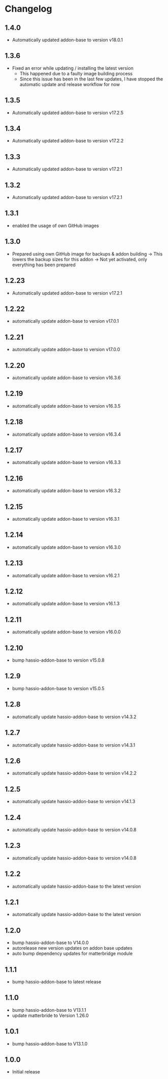 # Changelog
## 1.4.0
- Automatically updated addon-base to version v18.0.1

## 1.3.6
- Fixed an error while updating / installing the latest version
  - This happened due to a faulty image building process
  - Since this issue has been in the last few updates, I have stopped the automatic update and release workflow for now

## 1.3.5
- Automatically updated addon-base to version v17.2.5

## 1.3.4
- Automatically updated addon-base to version v17.2.2

## 1.3.3
- Automatically updated addon-base to version v17.2.1

## 1.3.2
- Automatically updated addon-base to version v17.2.1

## 1.3.1
- enabled the usage of own GitHub images

## 1.3.0
- Prepared using own GitHub image for backups & addon building
-> This lowers the backup sizes for this addon
-> Not yet activated, only everything has been prepared

## 1.2.23
- Automatically updated addon-base to version v17.2.1

## 1.2.22
- automatically update addon-base to version v17.0.1

## 1.2.21
- automatically update addon-base to version v17.0.0

## 1.2.20
- automatically update addon-base to version v16.3.6

## 1.2.19
- automatically update addon-base to version v16.3.5

## 1.2.18
- automatically update addon-base to version v16.3.4

## 1.2.17
- automatically update addon-base to version v16.3.3

## 1.2.16
- automatically update addon-base to version v16.3.2

## 1.2.15
- automatically update addon-base to version v16.3.1

## 1.2.14
- automatically update addon-base to version v16.3.0

## 1.2.13
- automatically update addon-base to version v16.2.1

## 1.2.12
- automatically update addon-base to version v16.1.3

## 1.2.11
- automatically update addon-base to version v16.0.0

## 1.2.10
- bump hassio-addon-base to version v15.0.8

## 1.2.9
- bump hassio-addon-base to version v15.0.5

## 1.2.8
- automatically update hassio-addon-base to version v14.3.2

## 1.2.7
- automatically update hassio-addon-base to version v14.3.1

## 1.2.6
- automatically update hassio-addon-base to version v14.2.2


## 1.2.5
- automatically update hassio-addon-base to version v14.1.3


## 1.2.4
- automatically update hassio-addon-base to version v14.0.8


## 1.2.3
- automatically update hassio-addon-base to version v14.0.8


## 1.2.2
- automatically update hassio-addon-base to the latest version

## 1.2.1
- automatically update hassio-addon-base to the latest version

## 1.2.0
- bump hassio-addon-base to V14.0.0
- autorelease new version updates on addon base updates
- auto bump dependency updates for matterbridge module

## 1.1.1
- bump hassio-addon-base to latest release

## 1.1.0
- bump hassio-addon-base to V13.1.1
- update matterbride to Version 1.26.0

## 1.0.1
- bump hassio-addon-base to V13.1.0

## 1.0.0
- Initial release
